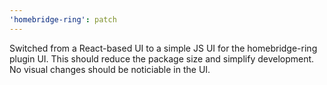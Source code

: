 ```yaml
---
'homebridge-ring': patch
---
```


Switched from a React-based UI to a simple JS UI for the homebridge-ring plugin UI. This should reduce the package size and simplify development. No visual changes should be noticiable in the UI.
